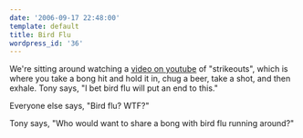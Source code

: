 ```yaml
---
date: '2006-09-17 22:48:00'
template: default
title: Bird Flu
wordpress_id: '36'
---
```


We're sitting around watching a <a href='http://youtube.com/watch?v=a2HWzsXIaAY'>video on youtube</a> of "strikeouts", which is where you take a bong hit and hold it in, chug a beer, take a shot, and then exhale.  Tony says, "I bet bird flu will put an end to this."

Everyone else says, "Bird flu?  WTF?"

Tony says, "Who would want to share a bong with bird flu running around?"

